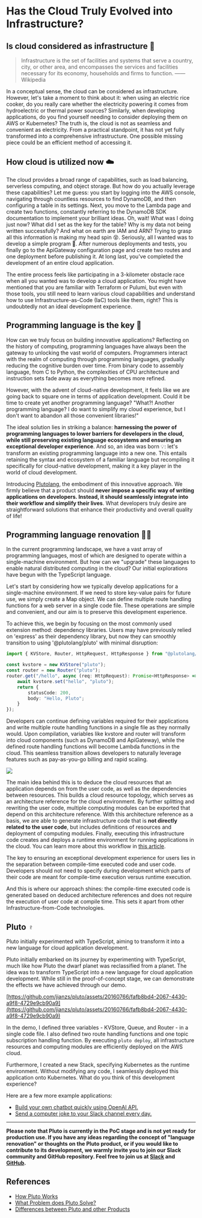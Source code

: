 # Has the Cloud Truly Evolved into Infrastructure?

## Is cloud considered as infrastructure 🤔️

> Infrastructure is the set of facilities and systems that serve a country, city, or other area, and encompasses the services and facilities necessary for its economy, households and firms to function. —— Wikipedia

In a conceptual sense, the cloud can be considered as infrastructure. However, let's take a moment to think about it: when using an electric rice cooker, do you really care whether the electricity powering it comes from hydroelectric or thermal power sources? Similarly, when developing applications, do you find yourself needing to consider deploying them on AWS or Kubernetes? The truth is, the cloud is not as seamless and convenient as electricity. From a practical standpoint, it has not yet fully transformed into a comprehensive infrastructure. One possible missing piece could be an efficient method of accessing it.

## How cloud is utilized now ☁️

The cloud provides a broad range of capabilities, such as load balancing, serverless computing, and object storage. But how do you actually leverage these capabilities? Let me guess: you start by logging into the AWS console, navigating through countless resources to find DynamoDB, and then configuring a table in its settings. Next, you move to the Lambda page and create two functions, constantly referring to the DynamoDB SDK documentation to implement your brilliant ideas. Oh, wait! What was I doing just now? What did I set as the key for the table? Why is my data not being written successfully? And what on earth are IAM and ARN? Trying to grasp all this information is making my head spin 😵. Seriously, all I wanted was to develop a simple program 😤. After numerous deployments and tests, you finally go to the ApiGateway configuration page and create two routes and one deployment before publishing it. At long last, you've completed the development of an entire cloud application.

The entire process feels like participating in a 3-kilometer obstacle race when all you wanted was to develop a cloud application. You might have mentioned that you are familiar with Terraform or Pulumi, but even with those tools, you still need to learn various cloud capabilities and understand how to use Infrastructure-as-Code (IaC) tools like them, right? This is undoubtedly not an ideal development experience.

## Programming language is the key 🔑

How can we truly focus on building innovative applications? Reflecting on the history of computing, programming languages have always been the gateway to unlocking the vast world of computers. Programmers interact with the realm of computing through programming languages, gradually reducing the cognitive burden over time. From binary code to assembly language, from C to Python, the complexities of CPU architecture and instruction sets fade away as everything becomes more refined.

However, with the advent of cloud-native development, it feels like we are going back to square one in terms of application development. Could it be time to create yet another programming language? "What?! Another programming language? I do want to simplify my cloud experience, but I don't want to abandon all those convenient libraries!"

The ideal solution lies in striking a balance: **harnessing the power of programming languages to lower barriers for developers in the cloud, while still preserving existing language ecosystems and ensuring an exceptional developer experience**. And so, an idea was born 💡: let's transform an existing programming language into a new one. This entails retaining the syntax and ecosystem of a familiar language but recompiling it specifically for cloud-native development, making it a key player in the world of cloud development.

Introducing [Plutolang](https://github.com/pluto-lang/pluto), the embodiment of this innovative approach. We firmly believe that a product should **never impose a specific way of writing applications on developers. Instead, it should seamlessly integrate into their workflow and simplify their lives**. What developers truly desire are straightforward solutions that enhance their productivity and overall quality of life!

## Programming language renovation 🤸‍♀️

In the current programming landscape, we have a vast array of programming languages, most of which are designed to operate within a single-machine environment. But how can we "upgrade" these languages to enable natural distributed computing in the cloud? Our initial explorations have begun with the TypeScript language.

Let's start by considering how we typically develop applications for a single-machine environment. If we need to store key-value pairs for future use, we simply create a Map object. We can define multiple route handling functions for a web server in a single code file. These operations are simple and convenient, and our aim is to preserve this development experience.

To achieve this, we begin by focusing on the most commonly used extension method: dependency libraries. Users may have previously relied on 'express' as their dependency library, but now they can smoothly transition to using '@plutolang/pluto' with minimal disruption:

```typescript
import { KVStore, Router, HttpRequest, HttpResponse } from "@plutolang/pluto";

const kvstore = new KVStore("pluto");
const router = new Router("pluto");
router.get("/hello", async (req: HttpRequest): Promise<HttpResponse> => {
	await kvstore.set("hello", "pluto");
	return {
		statusCode: 200,
		body: "Hello, Pluto";
	}
});
```

Developers can continue defining variables required for their applications and write multiple route handling functions in a single file as they normally would. Upon compilation, variables like kvstore and router will transform into cloud components (such as DynamoDB and ApiGateway), while the defined route handling functions will become Lambda functions in the cloud. This seamless transition allows developers to naturally leverage features such as pay-as-you-go billing and rapid scaling.

![](http://cdn.zhengsj.cn/ob-1698301951197.png)

The main idea behind this is to deduce the cloud resources that an application depends on from the user code, as well as the dependencies between resources. This builds a cloud resource topology, which serves as an architecture reference for the cloud environment. By further splitting and rewriting the user code, multiple computing modules can be exported that depend on this architecture reference. With this architecture reference as a basis, we are able to generate infrastructure code that is **not directly related to the user code**, but includes definitions of resources and deployment of computing modules. Finally, executing this infrastructure code creates and deploys a runtime environment for running applications in the cloud. You can learn more about this workflow in [this article](https://github.com/pluto-lang/pluto/blob/main/docs/en/how-pluto-works.md).

The key to ensuring an exceptional development experience for users lies in the separation between compile-time executed code and user code. Developers should not need to specify during development which parts of their code are meant for compile-time execution versus runtime execution.

And this is where our approach shines: the compile-time executed code is generated based on deduced architecture references and does not require the execution of user code at compile time. This sets it apart from other Infrastructure-from-Code technologies.

## Pluto ♇

Pluto initially experimented with TypeScript, aiming to transform it into a new language for cloud application development.

Pluto initially embarked on its journey by experimenting with TypeScript, much like how Pluto the dwarf planet was reclassified from a planet. The idea was to transform TypeScript into a new language for cloud application development. While still in the proof-of-concept stage, we can demonstrate the effects we have achieved through our demo.

[https://github.com/jianzs/pluto/assets/20160766/fafb8bd4-2067-4430-a9f8-4729e9cb90a9](https://github.com/jianzs/pluto/assets/20160766/fafb8bd4-2067-4430-a9f8-4729e9cb90a9)

In the demo, I defined three variables - KVStore, Queue, and Router - in a single code file. I also defined two route handling functions and one topic subscription handling function. By executing `pluto deploy`, all infrastructure resources and computing modules are efficiently deployed on the AWS cloud.

Furthermore, I created a new Stack, specifying Kubernetes as the runtime environment. Without modifying any code, I seamlessly deployed this application onto Kubernetes. What do you think of this development experience?

Here are a few more example applications:

- [Build your own chatbot quickly using OpenAI API.](https://github.com/pluto-lang/pluto/tree/main/examples/chat-bot)
- [Send a computer joke to your Slack channel every day.](https://github.com/pluto-lang/pluto/tree/main/examples/daily-joke-slack)

---

**Please note that Pluto is currently in the PoC stage and is not yet ready for production use. If you have any ideas regarding the concept of "language renovation" or thoughts on the Pluto product, or if you would like to contribute to its development, we warmly invite you to join our Slack community and GitHub repository. Feel free to join us at [Slack](https://join.slack.com/t/plutolang/shared_invite/zt-25gztklfn-xOJ~Xvl4EjKJp1Zn1NNpiw) and [GitHub](https://github.com/pluto-lang/pluto).**

## References

- [How Pluto Works](https://github.com/pluto-lang/pluto/blob/main/docs/en/how-pluto-works.md)
- [What Problem does Pluto Solve?](https://github.com/pluto-lang/pluto/blob/main/docs/en/what-problems-pluto-aims-to-address.md)
- [Differences between Pluto and other Products](https://github.com/pluto-lang/pluto/blob/main/docs/en/whats-different.md)
